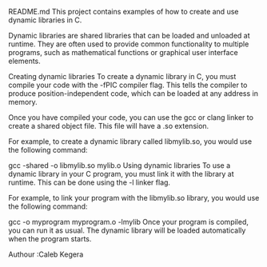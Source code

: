 
README.md
This project contains examples of how to create and use dynamic libraries in C.

Dynamic libraries are shared libraries that can be loaded and unloaded at runtime. They are often used to provide common functionality to multiple programs, such as mathematical functions or graphical user interface elements.

Creating dynamic libraries
To create a dynamic library in C, you must compile your code with the -fPIC compiler flag. This tells the compiler to produce position-independent code, which can be loaded at any address in memory.

Once you have compiled your code, you can use the gcc or clang linker to create a shared object file. This file will have a .so extension.

For example, to create a dynamic library called libmylib.so, you would use the following command:

gcc -shared -o libmylib.so mylib.o
Using dynamic libraries
To use a dynamic library in your C program, you must link it with the library at runtime. This can be done using the -l linker flag.

For example, to link your program with the libmylib.so library, you would use the following command:

gcc -o myprogram myprogram.o -lmylib
Once your program is compiled, you can run it as usual. The dynamic library will be loaded automatically when the program starts.



Authour :Caleb Kegera
